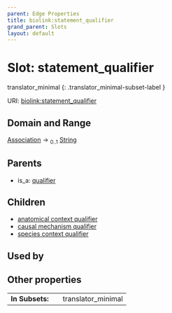 ```yaml
---
parent: Edge Properties
title: biolink:statement_qualifier
grand_parent: Slots
layout: default
---
```


# Slot: statement_qualifier

translator_minimal
{: .translator_minimal-subset-label }




URI: [biolink:statement_qualifier](https://w3id.org/biolink/statement_qualifier)

## Domain and Range

[Association](Association.md) ->  <sub>0..1</sub> [String](types/String.md)

## Parents

 *  is_a: [qualifier](qualifier.md)

## Children

 *  [anatomical context qualifier](anatomical_context_qualifier.md)
 *  [causal mechanism qualifier](causal_mechanism_qualifier.md)
 *  [species context qualifier](species_context_qualifier.md)

## Used by


## Other properties

|  |  |  |
| --- | --- | --- |
| **In Subsets:** | | translator_minimal |


